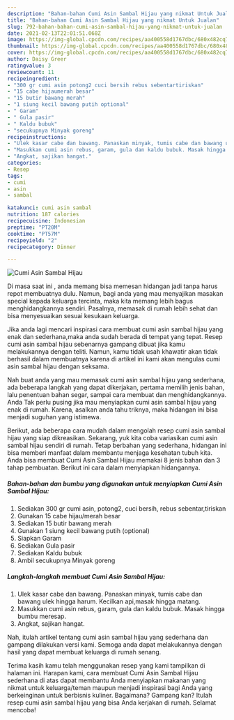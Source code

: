 ```yaml
---
description: "Bahan-bahan Cumi Asin Sambal Hijau yang nikmat Untuk Jualan"
title: "Bahan-bahan Cumi Asin Sambal Hijau yang nikmat Untuk Jualan"
slug: 792-bahan-bahan-cumi-asin-sambal-hijau-yang-nikmat-untuk-jualan
date: 2021-02-13T22:01:51.068Z
image: https://img-global.cpcdn.com/recipes/aa400558d1767dbc/680x482cq70/cumi-asin-sambal-hijau-foto-resep-utama.jpg
thumbnail: https://img-global.cpcdn.com/recipes/aa400558d1767dbc/680x482cq70/cumi-asin-sambal-hijau-foto-resep-utama.jpg
cover: https://img-global.cpcdn.com/recipes/aa400558d1767dbc/680x482cq70/cumi-asin-sambal-hijau-foto-resep-utama.jpg
author: Daisy Greer
ratingvalue: 3
reviewcount: 11
recipeingredient:
- "300 gr cumi asin potong2 cuci bersih rebus sebentartiriskan"
- "15 cabe hijaumerah besar"
- "15 butir bawang merah"
- "1 siung kecil bawang putih optional"
- " Garam"
- " Gula pasir"
- " Kaldu bubuk"
- "secukupnya Minyak goreng"
recipeinstructions:
- "Ulek kasar cabe dan bawang. Panaskan minyak, tumis cabe dan bawang ulek hingga harum. Kecilkan api,masak hingga matang."
- "Masukkan cumi asin rebus, garam, gula dan kaldu bubuk. Masak hingga bumbu meresap."
- "Angkat, sajikan hangat."
categories:
- Resep
tags:
- cumi
- asin
- sambal

katakunci: cumi asin sambal 
nutrition: 187 calories
recipecuisine: Indonesian
preptime: "PT20M"
cooktime: "PT57M"
recipeyield: "2"
recipecategory: Dinner

---
```



![Cumi Asin Sambal Hijau](https://img-global.cpcdn.com/recipes/aa400558d1767dbc/680x482cq70/cumi-asin-sambal-hijau-foto-resep-utama.jpg)

Di masa  saat ini , anda memang bisa memesan hidangan jadi tanpa harus repot membuatnya dulu. Namun, bagi anda yang mau menyajikan masakan special kepada keluarga tercinta, maka kita memang lebih bagus menghidangkannya sendiri. Pasalnya, memasak di rumah lebih sehat dan bisa menyesuaikan sesuai kesukaan keluarga.

Jika anda lagi mencari inspirasi cara membuat cumi asin sambal hijau yang enak dan sederhana,maka anda sudah berada di tempat yang tepat. Resep cumi asin sambal hijau  sebenarnya gampang dibuat jika kamu melakukannya dengan teliti. Namun, kamu tidak usah khawatir akan tidak berhasil dalam membuatnya 
karena di artikel ini kami akan mengulas cumi asin sambal hijau dengan seksama.  



Nah buat anda yang mau memasak cumi asin sambal hijau yang sederhana, ada beberapa langkah yang dapat dikerjakan, pertama memilih jenis bahan, lalu penentuan bahan segar, sampai cara membuat dan menghidangkannya. Anda Tak perlu pusing jika mau menyiapkan cumi asin sambal hijau yang enak di rumah. Karena, asalkan anda  tahu triknya, maka hidangan ini bisa menjadi suguhan yang istimewa.

Berikut, ada beberapa cara mudah dalam mengolah resep cumi asin sambal hijau yang siap dikreasikan. Sekarang, yuk kita coba variasikan cumi asin sambal hijau sendiri di rumah. Tetap berbahan yang sederhana, hidangan ini bisa memberi manfaat dalam membantu menjaga kesehatan tubuh kita. Anda bisa membuat Cumi Asin Sambal Hijau memakai 8 jenis bahan dan 3 tahap pembuatan. Berikut ini cara dalam menyiapkan hidangannya.

<!--inarticleads1-->

##### Bahan-bahan dan bumbu yang digunakan untuk menyiapkan Cumi Asin Sambal Hijau:

1. Sediakan 300 gr cumi asin, potong2, cuci bersih, rebus sebentar,tiriskan
1. Gunakan 15 cabe hijau/merah besar
1. Sediakan 15 butir bawang merah
1. Gunakan 1 siung kecil bawang putih (optional)
1. Siapkan  Garam
1. Sediakan  Gula pasir
1. Sediakan  Kaldu bubuk
1. Ambil secukupnya Minyak goreng




<!--inarticleads2-->

##### Langkah-langkah membuat Cumi Asin Sambal Hijau:

1. Ulek kasar cabe dan bawang. Panaskan minyak, tumis cabe dan bawang ulek hingga harum. Kecilkan api,masak hingga matang.
1. Masukkan cumi asin rebus, garam, gula dan kaldu bubuk. Masak hingga bumbu meresap.
1. Angkat, sajikan hangat.




Nah, itulah artikel tentang  cumi asin sambal hijau  yang sederhana dan gampang dilakukan versi kami. Semoga anda dapat melakukannya dengan hasil yang dapat membuat keluarga di rumah senang. 

Terima kasih kamu telah menggunakan resep yang kami tampilkan di halaman ini. Harapan kami, cara membuat  Cumi Asin Sambal Hijau sederhana di atas dapat membantu Anda menyiapkan makanan yang nikmat untuk keluarga/teman maupun menjadi inspirasi bagi Anda yang berkeinginan untuk berbisnis kuliner. Bagaimana? Gampang kan? Itulah resep cumi asin sambal hijau yang bisa Anda kerjakan di rumah. Selamat mencoba!

